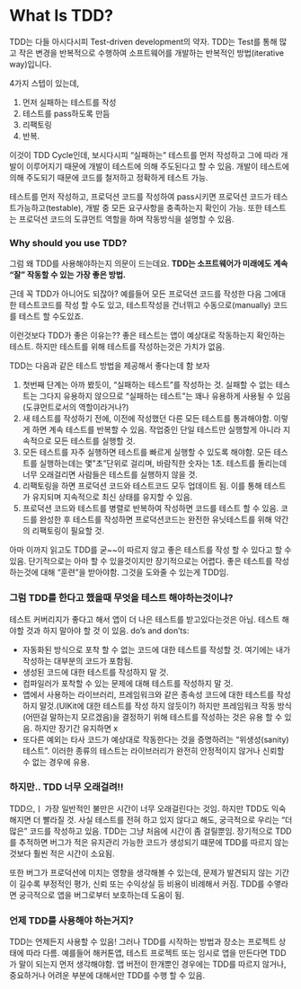 # What Is TDD?


TDD는 다들 아시다시피 Test-driven development의 약자. 
TDD는 Test를 통해 많고 작은 변경을 반복적으로 수행하여 소프트웨어를 개발하는 반복적인 방법(iterative way)입니다.

4가지 스텝이 있는데,
1. 먼저 실패하는 테스트를 작성
2. 테스트를 pass하도록 만듬
3. 리팩토링
4. 반복.

이것이 TDD Cycle인데, 보시다시피 “실패하는” 테스트를 먼저 작성하고 그에 따라 개발이 이루어지기 때문에 개발이 테스트에 의해 주도된다고 할 수 있음.
개발이 테스트에 의해 주도되기 때문에 코드를 철저하고 정확하게 테스트 가능. 

테스트를 먼저 작성하고, 프로덕션 코드를 작성하여 pass시키면 프로덕션 코드가 테스트가능하고(testable), 개발 중 모든 요구사항을 충족하는지 확인이 가능.
또한 테스트는 프로덕션 코드의 도큐먼트 역할을 하며 작동방식을 설명할 수 있음.

### Why should you use TDD? 

그럼 왜 TDD를 사용해야하는지 의문이 드는데요.
**TDD는 소프트웨어가 미래에도 계속 “잘” 작동할 수 있는 가장 좋은 방법.**

근데 꼭 TDD가 아니어도 되잖아?
예를들어 모든 프로덕션 코드를 작성한 다음 그에대한 테스트코드를 작성 할 수도 있고,
테스트작성을 건너뛰고 수동으로(manually) 코드를 테스트 할 수도있죠.

이런것보다 TDD가 좋은 이유는?? 
좋은 테스트는 앱이 예상대로 작동하는지 확인하는 테스트.
하지만 테스트를 위해 테스트를 작성하는것은 가치가 없음.

TDD는 다음과 같은 테스트 방법을 제공해서 좋다는데 함 보자
1. 첫번째 단계는 아까 봤듯이, “실패하는 테스트”를 작성하는 것. 실패할 수 없는 테스트는 그다지 유용하지 않으므로 “실패하는 테스트”는 꽤나 유용하게 사용될 수 있음(도큐먼트로서의 역할이라거나?)
2. 새 테스트를 작성하기 전에, 이전에 작성했던 다른 모든 테스트를 통과해야함. 이렇게 하면 계속 테스트를 반복할 수 있음. 작업중인 단일 테스트만 실행할게 아니라 지속적으로 모든 테스트를 실행할 것.
3. 모든 테스트를 자주 실행하면 테스트를 빠르게 실행할 수 있도록 해야함. 모든 테스트를 실행하는데는 몇”초”단위로 걸리며, 바람직한 숫자는 1초. 테스트를 돌리는데 너무 오래걸리면 사람들은 테스트를 실행하지 않을 것.
4. 리팩토링을 하면 프로덕션 코드와 테스트코드 모두 업데이트 됨. 이를 통해 테스트가 유지되며 지속적으로 최신 상태를 유지할 수 있음.
5. 프로덕션 코드와 테스트를 병렬로 반복하여 작성하면 코드를 테스트 할 수 있음. 코드를 완성한 후 테스트를 작성하면 프로덕션코드는 완전한 유닛테스트를 위해 약간의 리팩토링이 필요할 것.


아마 이까지 읽고도 TDD를 굳~~이 따르지 않고 좋은 테스트를 작성 할 수 있다고 할 수 있음.
단기적으로는 아마 할 수 있을것이지만 장기적으로는 어렵다. 좋은 테스트를 작성하는것에 대해 “훈련”을 받아야함. 그것을 도와줄 수 있는게 TDD임. 


### 그럼 TDD를 한다고 했을때 무엇을 테스트 해야하는것이냐?

테스트 커버리지가 좋다고 해서 앱이 더 나은 테스트를 받고있다는것은 아님. 
테스트 해야할 것과 하지 말아야 할 것 이 있음.
do’s and don’ts:
- 자동화된 방식으로 포착 할 수 없는 코드에 대한 테스트를 작성할 것. 여기에는 내가 작성하는 대부분의 코드가 포함됨.
-  생성된 코드에 대한 테스트를 작성하지 말 것. 
- 컴파일러가 포착할 수 있는 문제에 대해 테스트를 작성하지 말 것.
- 앱에서 사용하는 라이브러리, 프레임워크와 같은 종속성 코드에 대한 테스트를 작성하지 말것.(UIKit에 대한 테스트를 작성 하지 않듯이?) 하지만 프레임워크 작동 방식(어떤걸 말하는지 모르겠음)을 결정하기 위해 테스트를 작성하는 것은 유용 할 수 있음. 하지만 장기간 유지하면 x 
- 또다른 예외는 타사 코드가 예상대로 작동한다는 것을 증명하려는 “위생성(sanity) 테스트”. 이러한 종류의 테스트는 라이브러리가 완전히 안정적이지 않거나 신뢰할 수 없는 경우에 유용.

### 하지만.. TDD 너무 오래걸려!!
TDD으,ㅣ 가장 일반적인 불만은 시간이 너무 오래걸린다는 것임.
하지만 TDD도 익숙해지면 더 빨라질 것. 사실 테스트를 전혀 하고 있지 않다고 해도, 궁극적으로 우리는 “더 많은” 코드를 작성하고 있음.  TDD는 그냥 처음에 시간이 좀 걸릴뿐임. 
장기적으로 TDD를 추적하면 버그가 적은 유지관리 가능한 코드가 생성되기 떄문에 TDD를 따르지 않는 것보다 훨씬 적은 시간이 소요됨.

또한 버그가 프로덕션에 미치는 영향을 생각해볼 수 있는데, 문제가 발견되지 않는 기간이 길수록 부정적인 평가, 신뢰 또는 수익상실 등 비용이 비례해서 커짐. TDD를 수앻라면 궁극적으로 앱을 버그로부터 보호하는데 도움이 됨. 

### 언제 TDD를 사용해야 하는거지?
TDD는 언제든지 사용할 수 있음! 그러나 TDD를 시작하는 방법과 장소는 프로젝트 상태에 따라 다름.
예를들어 해커톤앱, 테스트 프로젝트 또는 임시로 앱을 만든다면 TDD가 말이 되는지 먼저 생각해야함. 앱 버전이 한개뿐인 경우에는 TDD를 따르지 않거나, 중요하거나 어려운 부분에 대해서만 TDD를 수행 할 수 있음. 


